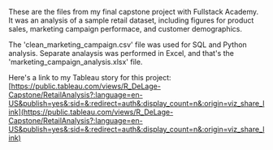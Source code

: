 These are the files from my final capstone project with Fullstack Academy. It was an analysis of a sample retail dataset, including figures for product sales, marketing campaign performace, and customer demographics. 

The 'clean_marketing_campaign.csv' file was used for SQL and Python analysis. Separate analaysis was performed in Excel, and that's the 'marketing_campaign_analysis.xlsx' file.

Here's a link to my Tableau story for this project: [https://public.tableau.com/views/R_DeLage-Capstone/RetailAnalysis?:language=en-US&publish=yes&:sid=&:redirect=auth&:display_count=n&:origin=viz_share_link](https://public.tableau.com/views/R_DeLage-Capstone/RetailAnalysis?:language=en-US&publish=yes&:sid=&:redirect=auth&:display_count=n&:origin=viz_share_link)
